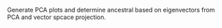 
Generate PCA plots and determine ancestral based on eigenvectors from PCA and vector spcace projection.
